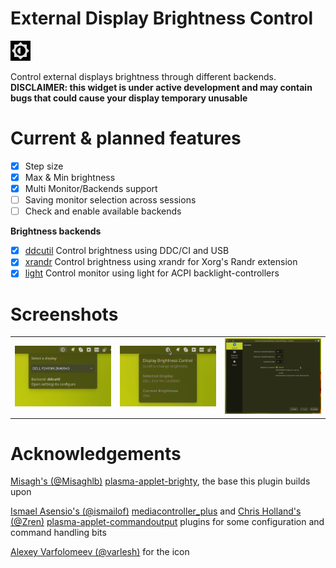 
# External Display Brightness Control
<img src="doc/icon.png" alt="app icon"></td>

Control external displays brightness through different backends.
<br clear="left"/>
**DISCLAIMER: this widget is under active development and may contain bugs that could cause your display temporary unusable**

# Current & planned features 
- [x] Step size
- [x] Max & Min brightness
- [x] Multi Monitor/Backends support
- [ ] Saving monitor selection across sessions
- [ ] Check and enable available backends

**Brightness backends**
  - [x] [ddcutil](https://github.com/rockowitz/ddcutil) Control brightness using DDC/CI and USB
  - [x] [xrandr](https://www.x.org/releases/X11R7.6/doc/man/man1/xrandr.1.xhtml) Control brightness using xrandr for Xorg's Randr extension
  - [x] [light](https://github.com/haikarainen/light) Control monitor using light for ACPI backlight-controllers

# Screenshots
 <table>
  <tr>
    <td> <img src="doc/on_click.png"  alt="Screenshot 1" width = "360px"></td>
    <td> <img src="doc/on_hover.png"  alt="Screenshot 2" width = "360px"></td>
    <td> <img src="doc/settings.png"  alt="Screenshot 3" width = "360px"></td>
   </tr> 
  </tr>
</table>

# Acknowledgements
[Misagh's (@Misaghlb)](https://github.com/Misaghlb) [plasma-applet-brighty](https://github.com/Misaghlb/plasma-applet-brighty), the base this plugin builds upon

[Ismael Asensio's (@ismailof)](https://github.com/ismailof) [mediacontroller_plus](https://github.com/ismailof/mediacontroller_plus) and [Chris Holland's (@Zren)](https://github.com/Zren)  [plasma-applet-commandoutput](https://github.com/Zren/plasma-applet-commandoutput) plugins for some configuration and command handling bits

[Alexey Varfolomeev (@varlesh)](https://github.com/varlesh) for the icon